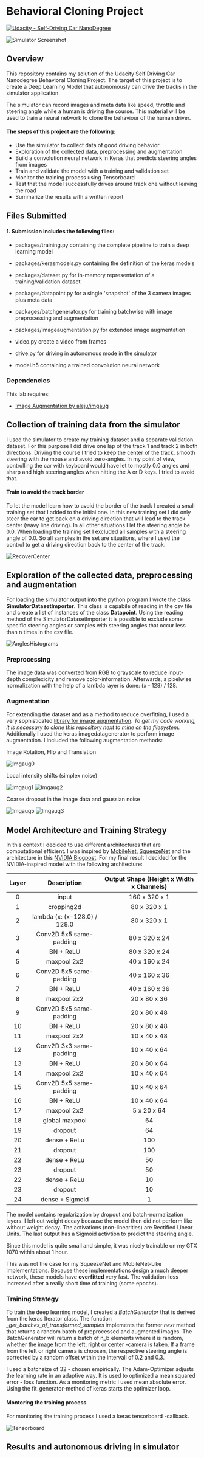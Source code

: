 # Behavioral Cloning Project

[![Udacity - Self-Driving Car NanoDegree](https://s3.amazonaws.com/udacity-sdc/github/shield-carnd.svg)](http://www.udacity.com/drive)

![Simulator Screenshot](/documentation/splash.png)

Overview
---

This repository contains my solution of the Udacity Self Driving Car Nanodegree Behavioral Cloning Project. The target of this project is to create a Deep Learning Model that autonomously can drive the tracks in the simulator application. 

The simulator can record images and meta data like speed, throttle and steering angle while a human is driving the course. This material will be used to train a neural network to clone the behaviour of the human driver.


#### The steps of this project are the following: ####
* Use the simulator to collect data of good driving behavior
* Exploration of the collected data, preprocessing and augmentation
* Build a convolution neural network in Keras that predicts steering angles from images
* Train and validate the model with a training and validation set
* Monitor the training process using Tensorboard
* Test that the model successfully drives around track one without leaving the road
* Summarize the results with a written report


[//]: # (Image References)

[image1]: ./examples/placeholder.png "Model Visualization"
[image2]: ./examples/placeholder.png "Grayscaling"
[image3]: ./documentation/recover_center.png "Get to center image"
[image4]: ./documentation/angles_histograms.png "Steering Angle Histograms"
[image5]: ./examples/placeholder_small.png "Recovery Image"
[image6]: ./examples/placeholder_small.png "Normal Image"
[image7]: ./examples/placeholder_small.png "Flipped Image"
[image8]: ./documentation/imgaug_0.png "Image Augment 0"
[image9]: ./documentation/imgaug_1.png "Image Augment 1"
[image10]: ./documentation/imgaug_2.png "Image Augment 2"
[image11]: ./documentation/imgaug_3.png "Image Augment 3"
[image12]: ./documentation/imgaug_4.png "Image Augment 4"
[image13]: ./documentation/imgaug_5.png "Image Augment 5"
[image14]: ./documentation/monitoring.png "Tensorboard"


Files Submitted
---

#### 1. Submission includes the following files:

* packages/training.py containing the complete pipeline to train a deep learning model
* packages/kerasmodels.py containing the definition of the keras models
* packages/dataset.py for in-memory representation of a training/validation dataset
* packages/datapoint.py for a single 'snapshot' of the 3 camera images plus meta data
* packages/batchgenerator.py for training batchwise with image preprocessing and augmentation
* packages/imageaugmentation.py for extended image augmentation

* video.py create a video from frames
* drive.py for driving in autonomous mode in the simulator

* model.h5 containing a trained convolution neural network


### Dependencies
This lab requires:

* [Image Augmentation by aleju/imgaug](https://github.com/aleju/imgaug)


Collection of training data from the simulator
---

I used the simulator to create my training dataset and a separate validation dataset. For this purpose I did drive one lap of the track 1 and track 2 in both directions. Driving the course I tried to keep the center of the track, smooth steering with the mouse and avoid zero-angles. In my point of view, controlling the car with keyboard would have let to mostly 0.0 angles and sharp and high steering angles when hitting the A or D keys. I tried to avoid that. 


#### Train to avoid the track border

To let the model learn how to avoid the border of the track I created a small training set that I added to the initial one. In this new training set I did only steer the car to get back on a driving direction that will lead to the track center (wavy line driving). In all other situations I let the steering angle be 0.0. When loading the training set I excluded all samples with a steering angle of 0.0. So all samples in the set are situations, where I used the control to get a driving direction back to the center of the track.

![RecoverCenter][image3]


Exploration of the collected data, preprocessing and augmentation
---

For loading the simulator output into the python program I wrote the class **SimulatorDatasetImporter**. This class is capabile of reading in the csv file and create a list of instances of the class **Datapoint**. Using the reading method of the SimulatorDatasetImporter it is possible to exclude some specific steering angles or samples with steering angles that occur less than n times in the csv file. 


![AnglesHistograms][image4]

### Preprocessing

The image data was converted from RGB to grayscale to reduce input-depth complexicity and remove color-information. Afterwards, a pixelwise normalization with the help of a lambda layer is done: (x - 128) / 128. 

### Augmentation

For extending the dataset and as a method to reduce overfitting, I used a very sophisticated [library for image augmentation](https://github.com/aleju/imgaug). *To get my code working, it is necessary to clone this repository next to mine on the filesystem.* Additionally I used the keras imagedatagenerator to perform image augmentation. I included the following augmentation methods:

Image Rotation, Flip and Translation

![Imgaug0][image8]

Local intensity shifts (simplex noise)

![Imgaug1][image9]
![Imgaug2][image10]

Coarse dropout in the image data and gaussian noise

![Imgaug5][image13]
![Imgaug3][image11]


Model Architecture and Training Strategy
---

In this context I decided to use different architectures that are computational efficient. I was inspired by [MobileNet](https://arxiv.org/abs/1704.04861), [SqueezeNet](https://arxiv.org/abs/1602.07360) and the architecture in this [NVIDIA Blogpost](https://devblogs.nvidia.com/parallelforall/deep-learning-self-driving-cars/). For my final result I decided for the NVIDIA-inspired model with the following architecture:

| Layer | Description | Output Shape (Height x Width x Channels) |
| :---: | :---------: | :----------: |
| 0 | input | 160 x 320 x 1 |
| 1 | cropping2d | 80 x 320 x 1 | 
| 2 | lambda (x: (x-128.0) / 128.0 | 80 x 320 x 1 |
| 3 | Conv2D 5x5 same-padding | 80 x 320 x 24 |
| 4 | BN + ReLU | 80 x 320 x 24 |
| 5 | maxpool 2x2 | 40 x 160 x 24 |
| 6 | Conv2D 5x5 same-padding | 40 x 160 x 36 |
| 7 | BN + ReLU | 40 x 160 x 36 |
| 8 | maxpool 2x2 | 20 x 80 x 36 |
| 9 | Conv2D 5x5 same-padding | 20 x 80 x 48 |
| 10 | BN + ReLU | 20 x 80 x 48 |
| 11 | maxpool 2x2 | 10 x 40 x 48 |
| 12 | Conv2D 3x3 same-padding | 10 x 40 x 64 |
| 13 | BN + ReLU | 20 x 80 x 64 |
| 14 | maxpool 2x2 | 10 x 40 x 64 |
| 15 | Conv2D 5x5 same-padding | 10 x 40 x 64 |
| 16 | BN + ReLU | 10 x 40 x 64 |
| 17 | maxpool 2x2 | 5 x 20 x 64 |
| 18 | global maxpool | 64 |
| 19 | dropout | 64 |
| 20 | dense + ReLu | 100 |
| 21 | dropout | 100 |
| 22 | dense + ReLu | 50 |
| 23 | dropout | 50 |
| 22 | dense + ReLu | 10 |
| 23 | dropout | 10 |
| 24 | dense + Sigmoid | 1 |


The model contains regularization by dropout and batch-normalization layers. I left out weight decay because the model then did not perform like without weight decay. The activations (non-linearities) are Rectified Linear Units. The last output has a Sigmoid activtion to predict the steering angle. 

Since this model is quite small and simple, it was nicely trainable on my GTX 1070 within about 1 hour. 

This was not the case for my SqueezeNet and MobileNet-Like implementations. Because these implementations design a much deeper network, these models have **overfitted** very fast. The validation-loss increased after a really short time of training (some epochs).

### Training Strategy

To train the deep learning model, I created a *BatchGenerator* that is derived from the keras Iterator class. The function *_get_batches_of_transformed_samples* implements the former *next* method that returns a random batch of preprocessed and augmented images. The BatchGenerator will return a batch of n_b elements where it is random, whether the image from the left, right or center -camera is taken. If a frame from the left or right camera is choosen, the respective steering angle is corrected by a random offset within the intervall of 0.2 and 0.3.

I used a batchsize of 32 - chosen empirically. 
The Adam-Optimizer adjusts the learning rate in an adaptive way. It is used to optimized a mean squared error - loss function. As a monitoring metric I used mean absolute error. Using the fit_generator-method of keras starts the optimizer loop.

#### Montoring the training process

For monitoring the training process I used a keras tensorboard -callback.

![Tensorboard][image14]


Results and autonomous driving in simulator
---

